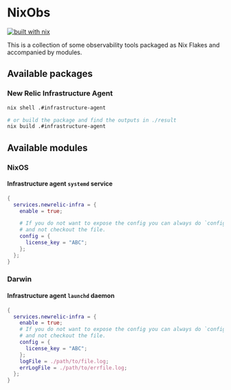 # NixObs

[![built with nix](https://builtwithnix.org/badge.svg)](https://builtwithnix.org)

This is a collection of some observability tools packaged as Nix Flakes and accompanied by modules.

## Available packages

### New Relic Infrastructure Agent

```sh
nix shell .#infrastructure-agent

# or build the package and find the outputs in ./result
nix build .#infrastructure-agent
```

## Available modules

### NixOS

#### Infrastructure agent `systemd` service

```nix
{
  services.newrelic-infra = {
    enable = true;

    # If you do not want to expose the config you can always do `config = import <PATH>`
    # and not checkout the file.
    config = {
      license_key = "ABC";
    };
  };
}
```

### Darwin

#### Infrastructure agent `launchd` daemon

```nix
{
  services.newrelic-infra = {
    enable = true;
    # If you do not want to expose the config you can always do `config = import <PATH>`
    # and not checkout the file.
    config = {
      license_key = "ABC";
    };
    logFile = ./path/to/file.log;
    errLogFile = ./path/to/errfile.log;
  };
}
```
